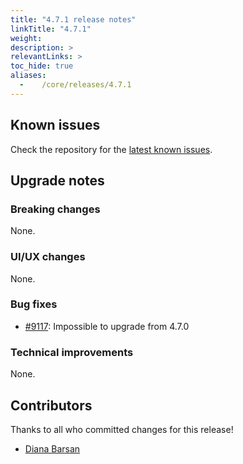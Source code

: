 ```yaml
---
title: "4.7.1 release notes"
linkTitle: "4.7.1"
weight:
description: >
relevantLinks: >
toc_hide: true
aliases:
  -    /core/releases/4.7.1
---
```


## Known issues

Check the repository for the [latest known issues](https://github.com/medic/cht-core/issues?q=is%3Aissue+label%3A%22Affects%3A+4.7.1%22).

## Upgrade notes

### Breaking changes

None.

### UI/UX changes

None.

### Bug fixes

- [#9117](https://github.com/medic/cht-core/issues/9117): Impossible to upgrade from 4.7.0

### Technical improvements

None.


## Contributors

Thanks to all who committed changes for this release!

- [Diana Barsan](https://github.com/dianabarsan)

